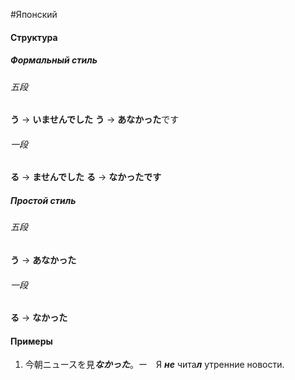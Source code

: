 #Японский 
#### Структура
##### Формальный стиль
###### 五段
**う** -> **いませんでした**
**う** -> **あなかった**です
###### 一段
**る** -> **ませんでした**
**る** -> **なかったです**
##### Простой стиль
###### 五段
**う** -> **あなかった**
###### 一段
**る** -> **なかった**
#### Примеры
1. 今朝ニュースを見***なかった***。ー　Я ***не*** чита***л*** утренние новости.